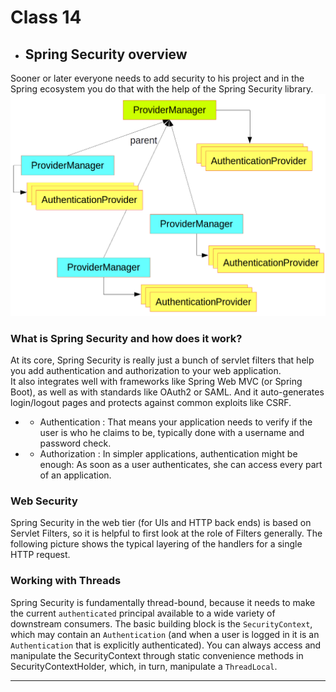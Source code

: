 # Class 14<br/>
* ## Spring Security overview <br/>
Sooner or later everyone needs to add security to his project and in the Spring ecosystem you do that with the help of the Spring Security library.<br/>
![Stack](img/authentication.png)<br/>
### What is Spring Security and how does it work?<br/>
At its core, Spring Security is really just a bunch of servlet filters that help you add authentication and authorization to your web application.<br/>
It also integrates well with frameworks like Spring Web MVC (or Spring Boot), as well as with standards like OAuth2 or SAML. And it auto-generates login/logout pages and protects against common exploits like CSRF.<br/>
* * Authentication : That means your application needs to verify if the user is who he claims to be, typically done with a username and password check.<br/>
* * Authorization : In simpler applications, authentication might be enough: As soon as a user authenticates, she can access every part of an application.<br/>
### Web Security<br/>
Spring Security in the web tier (for UIs and HTTP back ends) is based on Servlet Filters, so it is helpful to first look at the role of Filters generally. The following picture shows the typical layering of the handlers for a single HTTP request.<br/>
### Working with Threads<br/>
Spring Security is fundamentally thread-bound, because it needs to make the current `authenticated` principal available to a wide variety of downstream consumers. The basic building block is the `SecurityContext`, which may contain an `Authentication` (and when a user is logged in it is an `Authentication` that is explicitly authenticated). You can always access and manipulate the SecurityContext through static convenience methods in SecurityContextHolder, which, in turn, manipulate a `ThreadLocal`.<br/>

---
